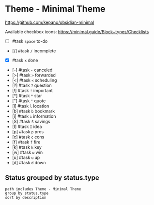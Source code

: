 # Theme - Minimal Theme

<https://github.com/kepano/obsidian-minimal>

Available checkbox icons: <https://minimal.guide/Block+types/Checklists>

<!-- placeholder to force blank line before tasks --> <!-- include: DocsSamplesForStatuses.test.DefaultStatuses_minimal-supported-statuses.approved.tasks.md -->

- [ ] #task `space` to-do
- [/] #task `/` incomplete
- [x] #task `x` done
- [-] #task `-` canceled
- [>] #task `>` forwarded
- [<] #task `<` scheduling
- [?] #task `?` question
- [!] #task `!` important
- [*] #task `*` star
- ["] #task `"` quote
- [l] #task `l` location
- [b] #task `b` bookmark
- [i] #task `i` information
- [S] #task `S` savings
- [I] #task `I` idea
- [p] #task `p` pros
- [c] #task `c` cons
- [f] #task `f` fire
- [k] #task `k` key
- [w] #task `w` win
- [u] #task `u` up
- [d] #task `d` down

<!-- placeholder to force blank line after tasks --> <!-- endInclude -->

## Status grouped by status.type

```tasks
path includes Theme - Minimal Theme
group by status.type
sort by description
```
